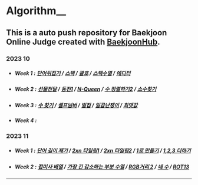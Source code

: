 # Algorithm__
This is a auto push repository for Baekjoon Online Judge created with [BaekjoonHub](https://github.com/BaekjoonHub/BaekjoonHub).
---

### 2023 10

- ##### Week 1 : [단어뒤집기](https://github.com/sykim378/Algorithm__/tree/main/%EB%B0%B1%EC%A4%80/Bronze/9093.%E2%80%85%EB%8B%A8%EC%96%B4%E2%80%85%EB%92%A4%EC%A7%91%EA%B8%B0) / [스택](https://github.com/sykim378/Algorithm__/tree/main/%EB%B0%B1%EC%A4%80/Silver/10828.%E2%80%85%EC%8A%A4%ED%83%9D) / [괄호](https://github.com/sykim378/Algorithm__/tree/main/%EB%B0%B1%EC%A4%80/Silver/9012.%E2%80%85%EA%B4%84%ED%98%B8) / [스택수열](https://github.com/sykim378/Algorithm__/tree/main/%EB%B0%B1%EC%A4%80/Silver/1874.%E2%80%85%EC%8A%A4%ED%83%9D%E2%80%85%EC%88%98%EC%97%B4) / [에디터](https://github.com/sykim378/Algorithm__/tree/main/%EB%B0%B1%EC%A4%80/Silver/1406.%E2%80%85%EC%97%90%EB%94%94%ED%84%B0)
- ##### Week 2 : [선물전달](https://github.com/sykim378/Algorithm__/tree/main/%EB%B0%B1%EC%A4%80/Gold/1947.%E2%80%85%EC%84%A0%EB%AC%BC%E2%80%85%EC%A0%84%EB%8B%AC) / [동전1](https://github.com/sykim378/Algorithm__/tree/main/%EB%B0%B1%EC%A4%80/Gold/2293.%E2%80%85%EB%8F%99%EC%A0%84%E2%80%851) / [N-Queen](https://github.com/sykim378/Algorithm__/tree/main/%EB%B0%B1%EC%A4%80/Gold/9663.%E2%80%85N%EF%BC%8DQueen) / [수 정렬하기2](https://github.com/sykim378/Algorithm__/tree/main/%EB%B0%B1%EC%A4%80/Silver/2751.%E2%80%85%EC%88%98%E2%80%85%EC%A0%95%EB%A0%AC%ED%95%98%EA%B8%B0%E2%80%852) / [소수찾기](https://github.com/sykim378/Algorithm__/tree/main/%EB%B0%B1%EC%A4%80/Bronze/1978.%E2%80%85%EC%86%8C%EC%88%98%E2%80%85%EC%B0%BE%EA%B8%B0)
- ##### Week 3 : [수 찾기](https://github.com/sykim378/Algorithm__/tree/main/%EB%B0%B1%EC%A4%80/Silver/1920.%E2%80%85%EC%88%98%E2%80%85%EC%B0%BE%EA%B8%B0) / [셀프넘버](https://github.com/sykim378/Algorithm__/tree/main/%EB%B0%B1%EC%A4%80/Silver/4673.%E2%80%85%EC%85%80%ED%94%84%E2%80%85%EB%84%98%EB%B2%84) / [벌집](https://github.com/sykim378/Algorithm__/tree/main/%EB%B0%B1%EC%A4%80/Bronze/2292.%E2%80%85%EB%B2%8C%EC%A7%91) / [일곱난쟁이](https://github.com/sykim378/Algorithm__/tree/main/%EB%B0%B1%EC%A4%80/Bronze/2309.%E2%80%85%EC%9D%BC%EA%B3%B1%E2%80%85%EB%82%9C%EC%9F%81%EC%9D%B4) / [최댓값](https://github.com/sykim378/Algorithm__/tree/main/%EB%B0%B1%EC%A4%80/Bronze/2562.%E2%80%85%EC%B5%9C%EB%8C%93%EA%B0%92)
- ##### Week 4 :

### 2023 11
- ##### Week 1 : [단어 길이 재기](https://github.com/sykim378/Algorithm__/tree/main/%EB%B0%B1%EC%A4%80/Bronze/2743.%E2%80%85%EB%8B%A8%EC%96%B4%E2%80%85%EA%B8%B8%EC%9D%B4%E2%80%85%EC%9E%AC%EA%B8%B0) / [2xn 타일링1](https://github.com/sykim378/Algorithm__/tree/main/%EB%B0%B1%EC%A4%80/Silver/11726.%E2%80%852%C3%97n%E2%80%85%ED%83%80%EC%9D%BC%EB%A7%81) / [2xn 타일링2](https://github.com/sykim378/Algorithm__/tree/main/%EB%B0%B1%EC%A4%80/Silver/11727.%E2%80%852%C3%97n%E2%80%85%ED%83%80%EC%9D%BC%EB%A7%81%E2%80%852) / [1로 만들기](https://github.com/sykim378/Algorithm__/tree/main/%EB%B0%B1%EC%A4%80/Silver/1463.%E2%80%851%EB%A1%9C%E2%80%85%EB%A7%8C%EB%93%A4%EA%B8%B0) / [1,2,3 더하기](https://github.com/sykim378/Algorithm__/tree/main/%EB%B0%B1%EC%A4%80/Silver/9095.%E2%80%851%EF%BC%8C%E2%80%852%EF%BC%8C%E2%80%853%E2%80%85%EB%8D%94%ED%95%98%EA%B8%B0)
- ##### Week 2 : [접미사 배열](https://github.com/sykim378/Algorithm__/tree/main/%EB%B0%B1%EC%A4%80/Silver/11656.%E2%80%85%EC%A0%91%EB%AF%B8%EC%82%AC%E2%80%85%EB%B0%B0%EC%97%B4) / [가장 긴 감소하는 부분 수열](https://github.com/sykim378/Algorithm__/tree/main/%EB%B0%B1%EC%A4%80/Silver/11722.%E2%80%85%EA%B0%80%EC%9E%A5%E2%80%85%EA%B8%B4%E2%80%85%EA%B0%90%EC%86%8C%ED%95%98%EB%8A%94%E2%80%85%EB%B6%80%EB%B6%84%E2%80%85%EC%88%98%EC%97%B4) / [RGB거리 2](https://github.com/sykim378/Algorithm__/tree/main/%EB%B0%B1%EC%A4%80/Gold/17404.%E2%80%85RGB%EA%B1%B0%EB%A6%AC%E2%80%852) / [네 수](https://github.com/sykim378/Algorithm__/tree/main/%EB%B0%B1%EC%A4%80/Bronze/10824.%E2%80%85%EB%84%A4%E2%80%85%EC%88%98) / [ROT13](https://github.com/sykim378/Algorithm__/tree/main/%EB%B0%B1%EC%A4%80/Bronze/11655.%E2%80%85ROT13)

---
